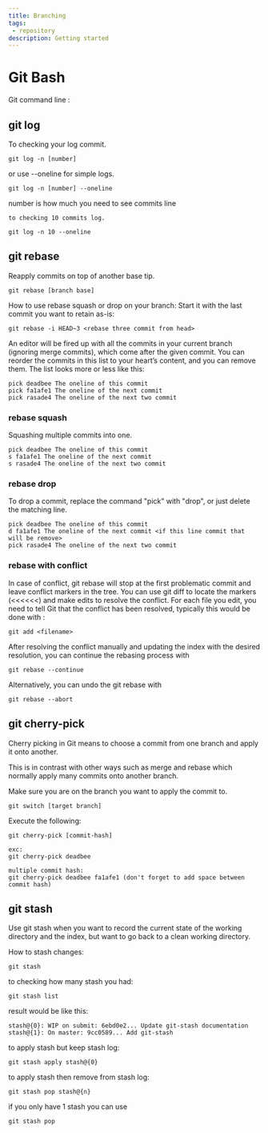 ```yaml
---
title: Branching
tags: 
 - repository
description: Getting started 
---
```


# Git Bash

Git command line :

## git log

To checking your log commit.

```
git log -n [number] 
```

or use --oneline for simple logs.

```
git log -n [number] --oneline
```

number is how much you need to see commits line

```
to checking 10 commits log.

git log -n 10 --oneline
```

## git rebase

Reapply commits on top of another base tip.

```
git rebase [branch base]
```

How to use rebase squash or drop on your branch:
Start it with the last commit you want to retain as-is:

```
git rebase -i HEAD~3 <rebase three commit from head>
```

An editor will be fired up with all the commits in your current branch (ignoring merge commits), which come after the given commit. You can reorder the commits in this list to your heart’s content, and you can remove them. The list looks more or less like this:

```
pick deadbee The oneline of this commit
pick fa1afe1 The oneline of the next commit
pick rasade4 The oneline of the next two commit
```

### rebase squash

Squashing multiple commits into one.

```
pick deadbee The oneline of this commit
s fa1afe1 The oneline of the next commit
s rasade4 The oneline of the next two commit
```

### rebase drop

To drop a commit, replace the command "pick" with "drop", or just delete the matching line.

```
pick deadbee The oneline of this commit
d fa1afe1 The oneline of the next commit <if this line commit that will be remove>
pick rasade4 The oneline of the next two commit
```

### rebase with conflict

In case of conflict, git rebase will stop at the first problematic commit and leave conflict markers in the tree. You can use git diff to locate the markers (<<<<<<) and make edits to resolve the conflict. For each file you edit, you need to tell Git that the conflict has been resolved, typically this would be done with :

```
git add <filename>
```

After resolving the conflict manually and updating the index with the desired resolution, you can continue the rebasing process with

```
git rebase --continue
```

Alternatively, you can undo the git rebase with

```
git rebase --abort
```

## git cherry-pick

Cherry picking in Git means to choose a commit from one branch and apply it onto another.

This is in contrast with other ways such as merge and rebase which normally apply many commits onto another branch.

Make sure you are on the branch you want to apply the commit to.

```
git switch [target branch]
```
Execute the following:

```
git cherry-pick [commit-hash]

exc:
git cherry-pick deadbee

multiple commit hash:
git cherry-pick deadbee fa1afe1 (don't forget to add space between commit hash)

```

## git stash

Use git stash when you want to record the current state of the working directory and the index, but want to go back to a clean working directory.

How to stash changes:
```
git stash
```

to checking how many stash you had:
```
git stash list
```

result would be like this:
```
stash@{0}: WIP on submit: 6ebd0e2... Update git-stash documentation
stash@{1}: On master: 9cc0589... Add git-stash
```

to apply stash but keep stash log:
```
git stash apply stash@{0}
```

to apply stash then remove from stash log:
```
git stash pop stash@{n}
```
if you only have 1 stash you can use 
```
git stash pop
```

